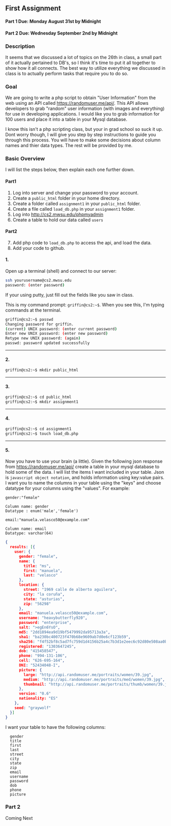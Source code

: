## First Assignment

#### Part 1 Due: Monday August 31st by Midnight
#### Part 2 Due: Wednesday September 2nd by Midnight

### Description

It seems that we discussed a lot of topics on the 26th in class, a small part of it actually pertained to DB's, so 
I think it's time to put it all together to show how it all connects. The best way to utilize everything we discussed 
in class is to actually perform tasks that require you to do so.  

### Goal

We are going to write a php script to obtain "User Information" from the web using an API called https://randomuser.me/api/. 
This API allows developers to grab "random" user information (with images and everything) for use in developing applications.
I would like you to grab information for 100 users and place it into a table in your Mysql database.

I know this isn't a php scripting class, but your in grad school so suck it up. Dont worry though, I will give you step by 
step instructions to guide you through this process. You will have to make some decisions about column names and thier data
types. The rest will be provided by me.


### Basic Overview

I will list the steps below, then explain each one further down.

#### Part1

1. Log into server and change your password to your account.
2. Create a `public_html` folder in your home directory. 
3. Create a folder called `assignment1` in your `public_html` folder.
4. Create a file called `load_db.php` in your `assignment1` folder. 
5. Log into http://cs2.mwsu.edu/phpmyadmin 
6. Create a table to hold our data called `users` 

#### Part2
7. Add php code to `load_db.php` to access the api, and load the data.
8. Add your code to github.


#### 1.

Open up a terminal (shell) and connect to our server:
```bash
ssh yourusername@cs2.mwsu.edu
password: (enter password)
```
If your using putty, just fill out the fields like you saw in class.

This is my command prompt: `griffin@cs2:~$`. When you see this, I'm typing commands at the terminal.

```bash
griffin@cs2:~$ passwd
Changing password for griffin.
(current) UNIX password: (enter current password)
Enter new UNIX password: (enter new password)
Retype new UNIX password: (again)
passwd: password updated successfully
```

---

#### 2.

```bash
griffin@cs2:~$ mkdir public_html
```

---

#### 3.

```bash
griffin@cs2:~$ cd public_html
griffin@cs2:~$ mkdir assignment1
```

---

#### 4.

```bash
griffin@cs2:~$ cd assignment1
griffin@cs2:~$ touch load_db.php
```

---

#### 5.

Now you have to use your brain (a little). Given the following json response from https://randomuser.me/api/ create a table in 
your mysql database to hold some of the data. I will list the items I want included in your table. Json is `javascript object
notation`, and holds information using key:value pairs. I want you to name the columns in your table using the "keys" and choose
datatype for your columns using the "values". For example:

```
gender:"female"

Column name: gender
Datatype : enum('male','female')

email:"manuela.velasco50@example.com"

Column name: email
Datatype: varchar(64)
```

```json
{
  results: [{
    user: {
      gender: "female",
      name: {
        title: "ms",
        first: "manuela",
        last: "velasco"
      },
      location: {
        street: "1969 calle de alberto aguilera",
        city: "la coruña",
        state: "asturias",
        zip: "56298"
      },
      email: "manuela.velasco50@example.com",
      username: "heavybutterfly920",
      password: "enterprise",
      salt: ">egEn6YsO",
      md5: "2dd1894ea9d19bf5479992da95713a3a",
      sha1: "ba230bc400723f470b68e9609ab7d0e6cf123b59",
      sha256: "f4f52bf8c5ad7fc759d1d4156b25a4c7b3d1e2eec6c92d80e508aa0b7946d4ba",
      registered: "1303647245",
      dob: "415458547",
      phone: "994-131-106",
      cell: "626-695-164",
      DNI: "52434048-I",
      picture: {
        large: "http://api.randomuser.me/portraits/women/39.jpg",
        medium: "http://api.randomuser.me/portraits/med/women/39.jpg",
        thumbnail: "http://api.randomuser.me/portraits/thumb/women/39.jpg",
      },
      version: "0.6"
      nationality: "ES"
    },
    seed: "graywolf"
  }]
}
```

I want your table to have the following columns:

```
  gender
  title
  first
  last
  street
  city
  state
  zip
  email
  username
  password
  dob
  phone
  picture 
```

### Part 2

Coming Next

